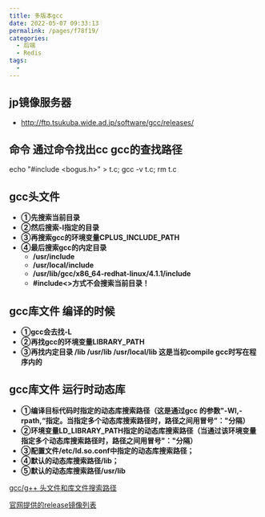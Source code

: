 ```yaml
---
title: 多版本gcc
date: 2022-05-07 09:33:13
permalink: /pages/f78f19/
categories:
  - 后端
  - Redis
tags:
  - 
---
```




## jp镜像服务器
- http://ftp.tsukuba.wide.ad.jp/software/gcc/releases/



## 命令  **通过命令找出cc gcc的查找路径**
echo "#include <bogus.h>" > t.c; gcc -v t.c; rm t.c


## gcc头文件
- **①先搜索当前目录**
- **②然后搜索-I指定的目录**
- **③再搜索gcc的环境变量CPLUS_INCLUDE_PATH**
- **④最后搜索gcc的内定目录**
  - **/usr/include**
  - **/usr/local/include**
  - **/usr/lib/gcc/x86_64-redhat-linux/4.1.1/include**
  - **#include<>方式不会搜索当前目录！**
## gcc库文件 **编译的时候**
- **①gcc会去找-L**
- **②再找gcc的环境变量LIBRARY_PATH**
- **③再找内定目录 /lib /usr/lib /usr/local/lib 这是当初compile gcc时写在程序内的**
## gcc库文件 **运行时动态库**
- **①编译目标代码时指定的动态库搜索路径（这是通过gcc 的参数"-Wl,-rpath,“指定。当指定多个动态库搜索路径时，路径之间用冒号”："分隔）**
- **②环境变量LD_LIBRARY_PATH指定的动态库搜索路径（当通过该环境变量指定多个动态库搜索路径时，路径之间用冒号"："分隔）**
- **③配置文件/etc/ld.so.conf中指定的动态库搜索路径；**
- **④默认的动态库搜索路径/lib；**
- **⑤默认的动态库搜索路径/usr/lib**

[gcc/g++ 头文件和库文件搜索路径](https://blog.csdn.net/song240948380/article/details/119418608)


[官网提供的release镜像列表](https://gcc.gnu.org/mirrors.html)

